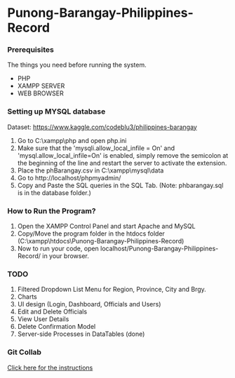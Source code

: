# Punong-Barangay-Philippines-Record

### Prerequisites

The things you need before running the system.

* PHP 
* XAMPP SERVER
* WEB BROWSER

### Setting up MYSQL database

Dataset: https://www.kaggle.com/codeblu3/philippines-barangay

1. Go to C:\xampp\php and open php.ini
2. Make sure that the 'mysqli.allow_local_infile = On' and 'mysql.allow_local_infile=On' is enabled, simply remove the semicolon at the beginning of the line and restart the server to activate the extension. 
3. Place the phBarangay.csv in C:\xampp\mysql\data
4. Go to http://localhost/phpmyadmin/
5. Copy and Paste the SQL queries in the SQL Tab. (Note: phbarangay.sql is in the database folder.)


### How to Run the Program?

1. Open the XAMPP Control Panel and start Apache and MySQL
2. Copy/Move the program folder in the htdocs folder (C:\xampp\htdocs\Punong-Barangay-Philippines-Record)
3. Now to run your code, open localhost/Punong-Barangay-Philippines-Record/ in your browser. 

### TODO

1. Filtered Dropdown List Menu for Region, Province, City and Brgy.
2. Charts
3. UI design (Login, Dashboard, Officials and Users)
4. Edit and Delete Officials
5. View User Details
6. Delete Confirmation Model
7. Server-side Processes in DataTables (done)

### Git Collab
[Click here for the instructions](https://github.com/herzliyaaa/Punong-Barangay-Philippines-Record/blob/master/gitcollab.md)

